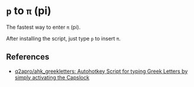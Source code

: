 # `p` to `π` (pi)

The fastest way to enter `π` (pi).

After installing the script, just type `p` to insert `π`.

## References

- [q2apro/ahk_greekletters: Autohotkey Script for typing Greek Letters by simply activating the Capslock](https://github.com/q2apro/ahk_greekletters)
